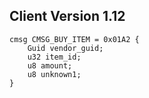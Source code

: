 ## Client Version 1.12

```rust,ignore
cmsg CMSG_BUY_ITEM = 0x01A2 {
    Guid vendor_guid;    
    u32 item_id;    
    u8 amount;    
    u8 unknown1;    
}

```
